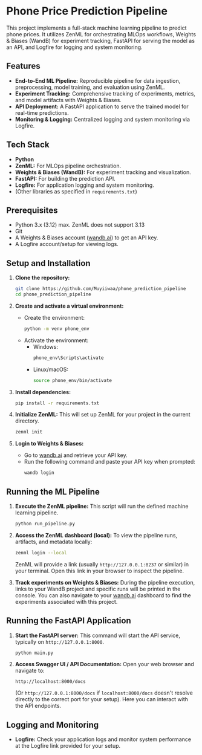 # Phone Price Prediction Pipeline

This project implements a full-stack machine learning pipeline to predict phone prices. It utilizes ZenML for orchestrating MLOps workflows, Weights & Biases (WandB) for experiment tracking, FastAPI for serving the model as an API, and Logfire for logging and system monitoring.

## Features

*   **End-to-End ML Pipeline:** Reproducible pipeline for data ingestion, preprocessing, model training, and evaluation using ZenML.
*   **Experiment Tracking:** Comprehensive tracking of experiments, metrics, and model artifacts with Weights & Biases.
*   **API Deployment:** A FastAPI application to serve the trained model for real-time predictions.
*   **Monitoring & Logging:** Centralized logging and system monitoring via Logfire.

## Tech Stack

*   **Python**
*   **ZenML:** For MLOps pipeline orchestration.
*   **Weights & Biases (WandB):** For experiment tracking and visualization.
*   **FastAPI:** For building the prediction API.
*   **Logfire:** For application logging and system monitoring.
*   (Other libraries as specified in `requirements.txt`)

## Prerequisites

*   Python 3.x (3.12) max. ZenML does not support 3.13
*   Git
*   A Weights & Biases account ([wandb.ai](https://wandb.ai)) to get an API key.
*  A Logfire account/setup for viewing logs.

## Setup and Installation

1.  **Clone the repository:**
    ```bash
    git clone https://github.com/Muyiiwaa/phone_prediction_pipeline
    cd phone_prediction_pipeline
    ```

2.  **Create and activate a virtual environment:**
    *   Create the environment:
        ```bash
        python -m venv phone_env
        ```
    *   Activate the environment:
        *   Windows:
            ```bash
            phone_env\Scripts\activate
            ```
        *   Linux/macOS:
            ```bash
            source phone_env/bin/activate
            ```

3.  **Install dependencies:**
    ```bash
    pip install -r requirements.txt
    ```

4.  **Initialize ZenML:**
    This will set up ZenML for your project in the current directory.
    ```bash
    zenml init
    ```

5.  **Login to Weights & Biases:**
    *   Go to [wandb.ai](https://wandb.ai) and retrieve your API key.
    *   Run the following command and paste your API key when prompted:
        ```bash
        wandb login
        ```

## Running the ML Pipeline

1.  **Execute the ZenML pipeline:**
    This script will run the defined machine learning pipeline.
    ```bash
    python run_pipeline.py
    ```

2.  **Access the ZenML dashboard (local):**
    To view the pipeline runs, artifacts, and metadata locally:
    ```bash
    zenml login --local
    ```
    ZenML will provide a link (usually `http://127.0.0.1:8237` or similar) in your terminal. Open this link in your browser to inspect the pipeline.

3.  **Track experiments on Weights & Biases:**
    During the pipeline execution, links to your WandB project and specific runs will be printed in the console. You can also navigate to your [wandb.ai](https://wandb.ai) dashboard to find the experiments associated with this project.

## Running the FastAPI Application

1.  **Start the FastAPI server:**
    This command will start the API service, typically on `http://127.0.0.1:8000`.
    ```bash
    python main.py
    ```

2.  **Access Swagger UI / API Documentation:**
    Open your web browser and navigate to:
    ```
    http://localhost:8000/docs
    ```
    (Or `http://127.0.0.1:8000/docs` if `localhost:8000/docs` doesn't resolve directly to the correct port for your setup).
    Here you can interact with the API endpoints.

## Logging and Monitoring

*   **Logfire:** Check your application logs and monitor system performance at the Logfire link provided for your setup.
